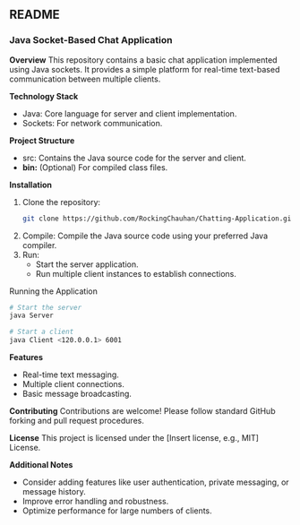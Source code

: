 ## README

### Java Socket-Based Chat Application

**Overview**
This repository contains a basic chat application implemented using Java sockets. It provides a simple platform for real-time text-based communication between multiple clients.

**Technology Stack**
* Java: Core language for server and client implementation.
* Sockets: For network communication.

**Project Structure**
* src: Contains the Java source code for the server and client.
* **bin:** (Optional) For compiled class files.

**Installation**
1. Clone the repository:
   ```bash
   git clone https://github.com/RockingChauhan/Chatting-Application.git
   ```
2. Compile:
   Compile the Java source code using your preferred Java compiler.
3. Run:
   * Start the server application.
   * Run multiple client instances to establish connections.

Running the Application
```bash
# Start the server
java Server

# Start a client
java Client <120.0.0.1> 6001
```

**Features**
* Real-time text messaging.
* Multiple client connections.
* Basic message broadcasting.

**Contributing**
Contributions are welcome! Please follow standard GitHub forking and pull request procedures.

**License**
This project is licensed under the [Insert license, e.g., MIT] License.

**Additional Notes**
* Consider adding features like user authentication, private messaging, or message history.
* Improve error handling and robustness.
* Optimize performance for large numbers of clients.


